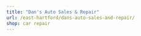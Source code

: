 ```yaml
---
title: "Dan's Auto Sales & Repair"
url: /east-hartford/dans-auto-sales-and-repair/
shop: car repair
---
```

